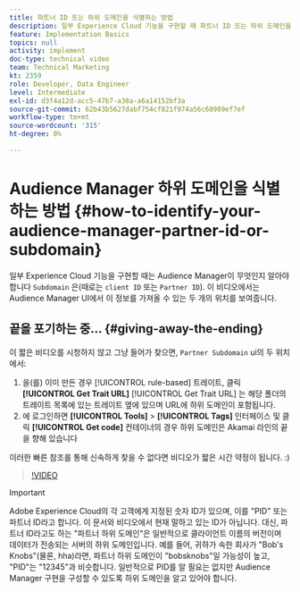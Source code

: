```yaml
---
title: 파트너 ID 또는 하위 도메인을 식별하는 방법
description: 일부 Experience Cloud 기능을 구현할 때 파트너 ID 또는 하위 도메인을 식별하는 방법과 Audience Manager UI에서 이 ID를 가져올 수 있는 두 위치에 대해 알아봅니다.
feature: Implementation Basics
topics: null
activity: implement
doc-type: technical video
team: Technical Marketing
kt: 2359
role: Developer, Data Engineer
level: Intermediate
exl-id: d3f4a12d-acc5-47b7-a38a-a6a14152bf3a
source-git-commit: 62b43b5627dabf754cf821f974a56c60989ef7ef
workflow-type: tm+mt
source-wordcount: '315'
ht-degree: 0%

---
```


# Audience Manager 하위 도메인을 식별하는 방법 {#how-to-identify-your-audience-manager-partner-id-or-subdomain}

일부 Experience Cloud 기능을 구현할 때는 Audience Manager이 무엇인지 알아야 합니다 `Subdomain` 은(때로는 `client ID` 또는 `Partner ID`). 이 비디오에서는 Audience Manager UI에서 이 정보를 가져올 수 있는 두 개의 위치를 보여줍니다.

## 끝을 포기하는 중... {#giving-away-the-ending}

이 짧은 비디오를 시청하지 않고 그냥 들어가 찾으면, `Partner Subdomain` ui의 두 위치에서:

1. 을(를) 이미 만든 경우 [!UICONTROL rule-based] 트레이트, 클릭 **[!UICONTROL Get Trait URL]**
   [!UICONTROL Get Trait URL] 는 해당 폴더의 트레이트 목록에 있는 트레이트 옆에 있으며 URL에 하위 도메인이 포함됩니다.
1. 에 로그인하면 **[!UICONTROL Tools]** > **[!UICONTROL Tags]** 인터페이스 및 클릭 **[!UICONTROL Get code]** 컨테이너의 경우 하위 도메인은 Akamai 라인의 끝을 향해 있습니다

이러한 빠른 참조를 통해 신속하게 찾을 수 없다면 비디오가 짧은 시간 약정이 됩니다. :)

>[!VIDEO](https://video.tv.adobe.com/v/25922/?quality=12)

>[!IMPORTANT]
>
>Adobe Experience Cloud의 각 고객에게 지정된 숫자 ID가 있으며, 이를 &quot;PID&quot; 또는 파트너 ID라고 합니다. 이 문서와 비디오에서 현재 말하고 있는 ID가 아닙니다. 대신, 파트너 ID라고도 하는 &quot;파트너 하위 도메인&quot;은 일반적으로 클라이언트 이름의 버전이며 데이터가 전송되는 서버의 하위 도메인입니다. 예를 들어, 귀하가 속한 회사가 &quot;Bob&#39;s Knobs&quot;(물론, hha)라면, 파트너 하위 도메인이 &quot;bobsknobs&quot;일 가능성이 높고, &quot;PID&quot;는 &quot;12345&quot;과 비슷합니다. 일반적으로 PID를 알 필요는 없지만 Audience Manager 구현을 구성할 수 있도록 하위 도메인을 알고 있어야 합니다.
